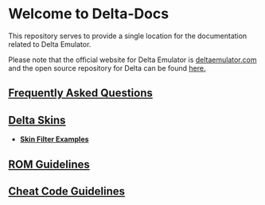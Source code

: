 # Welcome to Delta-Docs

This repository serves to provide a single location for the documentation related to Delta Emulator.

Please note that the official website for Delta Emulator is [deltaemulator.com](https://deltaemulator.com) and the open source repository for Delta can be found [here.](https://github.com/rileytestut/Delta)

## [Frequently Asked Questions](faq.md) <a id="frequently-asked-questions"></a>

## [Delta Skins](skins/) <a id="delta-skins"></a>

* [**Skin Filter Examples**](skins/filter-examples.md)

## [ROM Guidelines](rom-guidelines.md) <a id="rom-guidelines"></a>

## [Cheat Code Guidelines](cheats.md) <a id="cheat-code-guidelines"></a>

